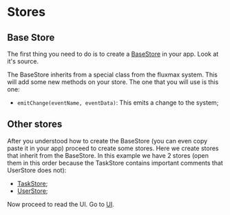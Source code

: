 # Stores



## Base Store

The first thing you need to do is to create a [BaseStore](./BaseStore.js) in your app. Look at it's source.

The BaseStore inherits from a special class from the fluxmax system. This will add some new methods on your store. The one that you will use is this one:

 - `emitChange(eventName, eventData)`: This emits a change to the system;



## Other stores

After you understood how to create the BaseStore (you can even copy paste it in your app) proceed to create some stores. 
Here we create stores that inherit from the BaseStore. In this example we have 2 stores (open them in this order because the TaskStore contains important comments that UserStore does not):

 - [TaskStore](./TaskStore.js);
 - [UserStore](./UserStore.js);

Now proceed to read the UI. Go to [UI](../ui/Readme.md).
